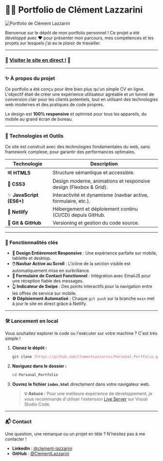 # 👨‍💻 Portfolio de Clément Lazzarini

![Portfolio de Clément Lazzarini](https://github.com/ClementLazzarini/Personal_Portfolio/assets/66817296/cc349dcd-6590-449e-ba23-a5c9f564d62f)


Bienvenue sur le dépôt de mon portfolio personnel ! Ce projet a été développé avec ❤️ pour présenter mon parcours, mes compétences et les projets sur lesquels j'ai eu le plaisir de travailler.

---

### 🚀 **[Visiter le site en direct !](https://www.clementlazzarini.com/)** 🚀

---

### ✨ À propos du projet

Ce portfolio a été conçu pour être bien plus qu'un simple CV en ligne. L'objectif était de créer une expérience utilisateur agréable et un tunnel de conversion clair pour les clients potentiels, tout en utilisant des technologies web modernes et des pratiques de code propres.

Le design est **100% responsive** et optimisé pour tous les appareils, du mobile au grand écran de bureau.

---

### 🎨 Technologies et Outils

Ce site est construit avec des technologies fondamentales du web, sans framework complexe, pour garantir des performances optimales.

| Technologie | Description |
|---|---|
| 뼈 **HTML5** | Structure sémantique et accessible. |
| 🎨 **CSS3** | Design moderne, animations et responsive design (Flexbox & Grid). |
| ✨ **JavaScript (ES6+)** | Interactivité et dynamisme (navbar active, formulaire, etc.). |
| 🚀 **Netlify** | Hébergement et déploiement continu (CI/CD) depuis GitHub. |
| 🔧 **Git & GitHub** | Versioning et gestion du code source. |


---

### 🎯 Fonctionnalités clés

* **📱 Design Entièrement Responsive** : Une expérience parfaite sur mobile, tablette et desktop.
* **🖱️ Navbar Active au Scroll** : L'icône de la section visible est automatiquement mise en surbrillance.
* **💌 Formulaire de Contact Fonctionnel** : Intégration avec EmailJS pour une réception fiable des messages.
* **👆 Indicateur de Swipe** : Des points interactifs pour la navigation entre les offres de service sur mobile.
* **⚙️ Déploiement Automatisé** : Chaque `git push` sur la branche `main` met à jour le site en direct grâce à Netlify.

---

### 🛠️ Lancement en local

Vous souhaitez explorer le code ou l'exécuter sur votre machine ? C'est très simple !

1.  **Clonez le dépôt :**
    ```bash
    git clone [https://github.com/ClementLazzarini/Personal_Portfolio.git](https://github.com/ClementLazzarini/Personal_Portfolio.git)
    ```

2.  **Naviguez dans le dossier :**
    ```bash
    cd Personal_Portfolio
    ```

3.  **Ouvrez le fichier `index.html`** directement dans votre navigateur web.

    > **💡 Astuce :** Pour une meilleure expérience de développement, je vous recommande d'utiliser l'extension [Live Server](https://marketplace.visualstudio.com/items?itemName=ritwickdey.LiveServer) sur Visual Studio Code.

---

### 📬 Contact

Une question, une remarque ou un projet en tête ? N'hésitez pas à me contacter !

* **LinkedIn** : [@clement-lazzarini](https://www.linkedin.com/in/clement-lazzarini/)
* **GitHub** : [@ClementLazzarini](https://github.com/ClementLazzarini)
